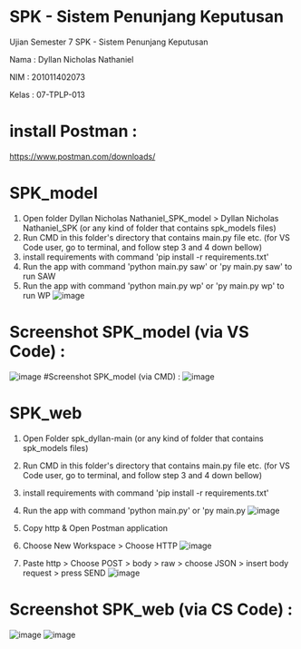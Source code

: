 # SPK - Sistem Penunjang Keputusan
 Ujian Semester 7 SPK - Sistem Penunjang Keputusan

Nama  : Dyllan Nicholas Nathaniel

NIM   : 201011402073

Kelas : 07-TPLP-013

# install Postman :
https://www.postman.com/downloads/

# SPK_model
1. Open folder Dyllan Nicholas Nathaniel_SPK_model > Dyllan Nicholas Nathaniel_SPK (or any kind of folder that contains spk_models files)
2. Run CMD in this folder's directory that contains main.py file etc. (for VS Code user, go to terminal, and follow step 3 and 4 down bellow)
3. install requirements with command 'pip install -r requirements.txt'
4. Run the app with command 'python main.py saw' or 'py main.py saw' to run SAW
5. Run the app with command 'python main.py wp' or 'py main.py wp' to run WP
![image](https://github.com/D3Xect/SPK/assets/114375108/6257baca-453e-442a-aa8d-787d44826e64)


# Screenshot SPK_model (via VS Code) :
![image](https://github.com/D3Xect/SPK/assets/114375108/9c93d9c8-03b9-447c-b59d-789db510436b)
#Screenshot SPK_model (via CMD) :
![image](https://github.com/D3Xect/SPK/assets/114375108/078d4709-7bb6-4839-8782-d42bfe3d1b5a)


# SPK_web
1. Open Folder spk_dyllan-main (or any kind of folder that contains spk_models files)
2. Run CMD in this folder's directory that contains main.py file etc. (for VS Code user, go to terminal, and follow step 3 and 4 down bellow)
3. install requirements with command 'pip install -r requirements.txt'
4. Run the app with command 'python main.py' or 'py main.py
![image](https://github.com/D3Xect/SPK/assets/114375108/d2312662-47a4-4e6b-b433-33e01459818d)

5. Copy http & Open Postman application
6. Choose New Workspace > Choose HTTP
![image](https://github.com/D3Xect/SPK/assets/114375108/0f04b492-319e-47df-9862-bc38c2481b9a)

7. Paste http > Choose POST > body > raw > choose JSON > insert body request > press SEND
![image](https://github.com/D3Xect/SPK/assets/114375108/16129d62-53f1-4f42-84bb-482b45e7eeef)


# Screenshot SPK_web (via CS Code) :
![image](https://github.com/D3Xect/SPK/assets/114375108/10b0e1cb-45ed-4549-8728-de1e987ccf0a)
![image](https://github.com/D3Xect/SPK/assets/114375108/ce9715bf-973f-4118-a739-342afb98d7fe)


